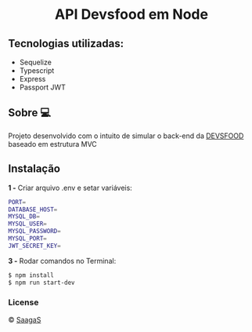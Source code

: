 <h1 align="center">API Devsfood em Node</h1>

## Tecnologias utilizadas:

- Sequelize
- Typescript
- Express
- Passport JWT

## Sobre 💻
Projeto desenvolvido com o intuito de simular o back-end da [DEVSFOOD](https://github.com/saagas-code/react-devsfood) baseado em estrutura MVC

## Instalação
**1 -** Criar arquivo .env e setar variáveis:
```sh
PORT=
DATABASE_HOST=
MYSQL_DB=
MYSQL_USER=
MYSQL_PASSWORD=
MYSQL_PORT=
JWT_SECRET_KEY=
```
**3 -** Rodar comandos no Terminal:
```sh
$ npm install
$ npm run start-dev
```

### License
© [SaagaS](https://github.com/SaagaS0)
